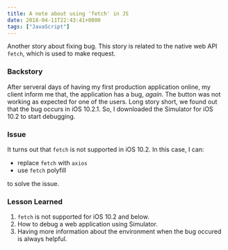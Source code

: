 ```yaml
---
title: A note about using 'fetch' in JS
date: 2018-04-11T22:43:41+0800
tags: ["JavaScript"]
---
```


Another story about fixing bug. This story is related to the native web
API `fetch`, which is used to make request.

### Backstory

After serveral days of having my first production application online,
my client inform me that, the application has a bug, _again_.
The button was not working as expected for one of the users.
Long story short, we found out that the bug occurs in iOS 10.2.1.
So, I downloaded the Simulator for iOS 10.2 to start debugging.

### Issue

It turns out that `fetch` is not supported in iOS 10.2. In this
case, I can:

- replace `fetch` with `axios`
- use `fetch` polyfill

to solve the issue.

### Lesson Learned

1. `fetch` is not supported for iOS 10.2 and below.
2. How to debug a web application using Simulator.
3. Having more information about the environment when the bug occured
   is always helpful.
